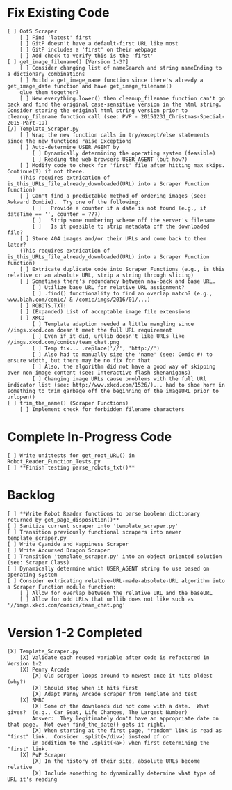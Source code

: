# Fix Existing Code #
    [ ] OotS Scraper
        [ ] Find 'latest' first 
        [ ] GitP doesn't have a default-first URL like most
        [ ] GitP includes a 'first' on their webpage
        [ ] Add check to verify this is the 'first'
    [ ] get_image_filename() [Version 1-3?]
        [ ] Consider changing list of nameSearch and string nameEnding to a dictionary combinations
        [ ] Build a get_image_name function since there's already a get_image_date function and have get_image_filename()
        glue them together?
        [ ] New everything.lower() then cleanup_filename function can't go back and find the original case-sensitive version in the html string.  Consider storing the original html string version prior to cleanup_filename function call (see: PVP - 20151231_Christmas-Special-2015-Part-19)
    [/] Template_Scraper.py
        [ ] Wrap the new function calls in try/except/else statements since the new functions raise Exceptions
        [ ] Auto-determine USER_AGENT by
            [ ] Dynamically determining the operating system (feasible)
            [ ] Reading the web browsers USER_AGENT (but how?)
        [ ] Modify code to check for 'first' file after hitting max skips.  Continue(?) if not there. 
        (This requires extrication of is_this_URLs_file_already_downloaded(URL) into a Scraper Function function)
        [ ] Can't find a predictable method of ordering images (see: Awkward Zombie).  Try one of the following:
            [ ]   Provide a counter if a date is not found (e.g., if dateTime == '', counter = ???)
            [ ]   Strip some numbering scheme off the server's filename
            [ ]   Is it possible to strip metadata off the downloaded file?
        [ ] Store 404 images and/or their URLs and come back to them later?
        (This requires extrication of is_this_URLs_file_already_downloaded(URL) into a Scraper Function function)
        [ ] Extricate duplicate code into Scraper_Functions (e.g., is this relative or an absolute URL, strip a string through slicing)
        [ ] Sometimes there's redundancy between nav-back and base URL.
            [ ] Utilize base URL for relative URL assignment?
            [ ] .find() functionality to find an overlap match? (e.g., www.blah.com/comic/ & /comic/imgs/2016/01/...)
        [ ] ROBOTS.TXT!
        [ ] (Expanded) List of acceptable image file extensions
        [ ] XKCD
            [ ] Template adaption needed a little mangling since //imgs.xkcd.com doesn't meet the full URL requirement
            [ ] Even if it did, urllib doesn't like URLs like //imgs.xkcd.com/comics/team_chat.png
            [ ] Temp fix... .replace('//', 'http://')
            [ ] Also had to manually size the 'name' (see: Comic #) to ensure width, but there may be no fix for that
            [ ] Also, the algorithm did not have a good way of skipping over non-image content (see: Interactive flash shenanigans)
            [ ] Changing image URLs cause problems with the full URl indicator list (see: http://www.xkcd.com/1526/)... had to shoe horn in something to trim garbage off the beginning of the imageURL prior to urlopen()
    [ ] trim_the_name() (Scraper Functions)
        [ ] Implement check for forbidden filename characters

# Complete In-Progress Code #
    [ ] Write unittests for get_root_URL() in Robot_Reader_Function_Tests.py
    [ ] **Finish testing parse_robots_txt()**

# Backlog #
    [ ] **Write Robot Reader functions to parse boolean dictionary returned by get_page_disposition()**
    [ ] Sanitize current scraper into 'template_scraper.py'
    [ ] Transition previously functional scrapers into newer template_scraper.py
    [ ] Write Cyanide and Happiness Scraper
    [ ] Write Accursed Dragon Scraper
    [ ] Transition 'template_scraper.py' into an object oriented solution (see: Scraper Class)
    [ ] Dynamically determine which USER_AGENT string to use based on operating system
    [ ] Consider extricating relative-URL-made-absolute-URL algorithm into a Scraper Function module function:
        [ ] Allow for overlap between the relative URL and the baseURL
        [ ] Allow for odd URLs that urllib does not like such as '//imgs.xkcd.com/comics/team_chat.png'

# Version 1-2 Completed
    [X] Template_Scraper.py
        [X] Validate each reused variable after code is refactored in Version 1-2
        [X] Penny Arcade
            [X] Old scraper loops around to newest once it hits oldest (why?)
            [X] Should stop when it hits first
            [X] Adapt Penny Arcade scraper from Template and test
        [X] SMBC
            [X] Some of the downloads did not come with a date.  What gives?  (e.g., Car Seat, Life Changes, The Largest Number)
            Answer:  They legitimately don't have an appropriate date on that page.  Not even find_the_date() gets it right.
            [X] When starting at the first page, "random" link is read as "first" link.  Consider .split(</div>) instead of or
            in addition to the .split(<a>) when first determining the "first" link.
        [X] PvP Scraper
            [X] In the history of their site, absolute URLs become relative
            [X] Include something to dynamically determine what type of URL it's reading
